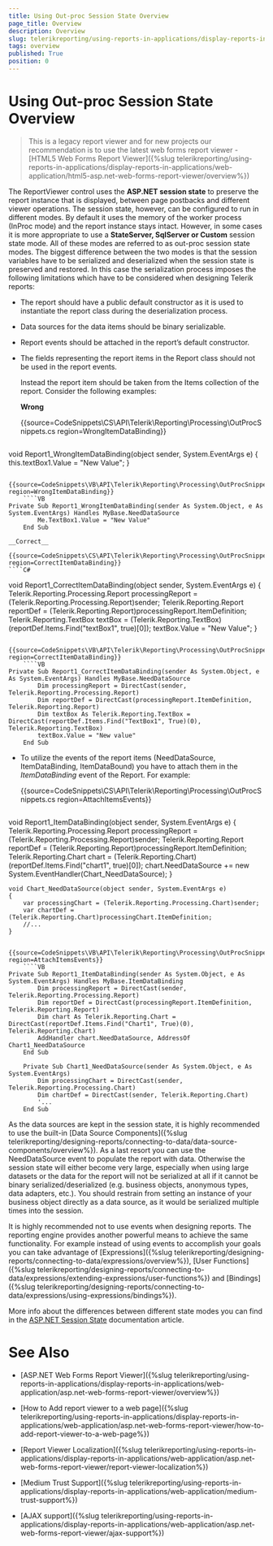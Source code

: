 ```yaml
---
title: Using Out-proc Session State Overview
page_title: Overview 
description: Overview
slug: telerikreporting/using-reports-in-applications/display-reports-in-applications/web-application/asp.net-web-forms-report-viewer/using-out-proc-session-state/overview
tags: overview
published: True
position: 0
---
```


# Using Out-proc Session State Overview

> This is a legacy report viewer and for new projects our recommendation is to use the latest web forms report viewer - [HTML5 Web Forms Report Viewer]({%slug telerikreporting/using-reports-in-applications/display-reports-in-applications/web-application/html5-asp.net-web-forms-report-viewer/overview%})

The ReportViewer control uses the __ASP.NET session state__ to preserve the report instance that is displayed, between page postbacks and different viewer operations. The session state, however, can be configured to run in different modes. By default it uses the memory of the worker process (InProc mode) and the report instance stays intact. However, in some cases it is more appropriate to use a __StateServer, SqlServer or Custom__ session state mode. All of these modes are referred to as out-proc session state modes. The biggest difference between the two modes is that the session variables have to be serialized and deserialized when the session state is preserved and restored. In this case the serialization process imposes the following limitations which have to be considered when designing Telerik reports: 

* The report should have a public default constructor as it is used to instantiate the report class during the deserialization process.

* Data sources for the data items should be binary serializable.

* Report events should be attached in the report’s default constructor.

* The fields representing the report items in the Report class should not be used in the report events. 
  
	Instead the report item should be taken from the Items collection of the report. Consider the following examples: 
  
	__Wrong__ 

	{{source=CodeSnippets\CS\API\Telerik\Reporting\Processing\OutProcSnippets.cs region=WrongItemDataBinding}}
	````C#
void Report1_WrongItemDataBinding(object sender, System.EventArgs e)
	{
		this.textBox1.Value = "New Value";
	}
````
	{{source=CodeSnippets\VB\API\Telerik\Reporting\Processing\OutProcSnippets.vb region=WrongItemDataBinding}}
	````VB
Private Sub Report1_WrongItemDataBinding(sender As System.Object, e As System.EventArgs) Handles MyBase.NeedDataSource
		Me.TextBox1.Value = "New Value"
	End Sub
````

	__Correct__ 

	{{source=CodeSnippets\CS\API\Telerik\Reporting\Processing\OutProcSnippets.cs region=CorrectItemDataBinding}}
	````C#
void Report1_CorrectItemDataBinding(object sender, System.EventArgs e)
	{
		Telerik.Reporting.Processing.Report processingReport = (Telerik.Reporting.Processing.Report)sender;
		Telerik.Reporting.Report reportDef = (Telerik.Reporting.Report)processingReport.ItemDefinition;
		Telerik.Reporting.TextBox textBox = (Telerik.Reporting.TextBox)(reportDef.Items.Find("textBox1", true)[0]);
		textBox.Value = "New Value";
	}
````
	{{source=CodeSnippets\VB\API\Telerik\Reporting\Processing\OutProcSnippets.vb region=CorrectItemDataBinding}}
	````VB
Private Sub Report1_CorrectItemDataBinding(sender As System.Object, e As System.EventArgs) Handles MyBase.NeedDataSource
		Dim processingReport = DirectCast(sender, Telerik.Reporting.Processing.Report)
		Dim reportDef = DirectCast(processingReport.ItemDefinition, Telerik.Reporting.Report)
		Dim textBox As Telerik.Reporting.TextBox = DirectCast(reportDef.Items.Find("TextBox1", True)(0), Telerik.Reporting.TextBox)
		textBox.Value = "New value"
	End Sub
````

* To utilize the events of the report items (NeedDataSource, ItemDataBinding, ItemDataBound) you have to attach them in the _ItemDataBinding_ event of the Report. For example:

	{{source=CodeSnippets\CS\API\Telerik\Reporting\Processing\OutProcSnippets.cs region=AttachItemsEvents}}
	````C#
void Report1_ItemDataBinding(object sender, System.EventArgs e)
	{
		Telerik.Reporting.Processing.Report processingReport = (Telerik.Reporting.Processing.Report)sender;
		Telerik.Reporting.Report reportDef = (Telerik.Reporting.Report)processingReport.ItemDefinition;
		Telerik.Reporting.Chart chart = (Telerik.Reporting.Chart)(reportDef.Items.Find("chart1", true)[0]);
		chart.NeedDataSource += new System.EventHandler(Chart_NeedDataSource);
	}

	void Chart_NeedDataSource(object sender, System.EventArgs e)
	{
		var processingChart = (Telerik.Reporting.Processing.Chart)sender;
		var chartDef = (Telerik.Reporting.Chart)processingChart.ItemDefinition;
		//...
	}
````
	{{source=CodeSnippets\VB\API\Telerik\Reporting\Processing\OutProcSnippets.vb region=AttachItemsEvents}}
	````VB
Private Sub Report1_ItemDataBinding(sender As System.Object, e As System.EventArgs) Handles MyBase.ItemDataBinding
		Dim processingReport = DirectCast(sender, Telerik.Reporting.Processing.Report)
		Dim reportDef = DirectCast(processingReport.ItemDefinition, Telerik.Reporting.Report)
		Dim chart As Telerik.Reporting.Chart = DirectCast(reportDef.Items.Find("Chart1", True)(0), Telerik.Reporting.Chart)
		AddHandler chart.NeedDataSource, AddressOf Chart1_NeedDataSource
	End Sub

	Private Sub Chart1_NeedDataSource(sender As System.Object, e As System.EventArgs)
		Dim processingChart = DirectCast(sender, Telerik.Reporting.Processing.Chart)
		Dim chartDef = DirectCast(sender, Telerik.Reporting.Chart)
		'...
	End Sub
````


As the data sources are kept in the session state, it is highly recommended to use the built-in [Data Source Components]({%slug telerikreporting/designing-reports/connecting-to-data/data-source-components/overview%}). As a last resort you can use the NeedDataSource event to populate the report with data. Otherwise the session state will either become very large, especially when using large datasets or the data for the report will not be serialized at all if it cannot be binary serialized/deserialized (e.g. business objects, anonymous types, data adapters, etc.). You should restrain from setting an instance of your business object directly as a data source, as it would be serialized multiple times into the session. 

It is highly recommended not to use events when designing reports. The reporting engine provides another powerful means to achieve the same functionality. For example instead of using events to accomplish your goals you can take advantage of [Expressions]({%slug telerikreporting/designing-reports/connecting-to-data/expressions/overview%}), [User Functions]({%slug telerikreporting/designing-reports/connecting-to-data/expressions/extending-expressions/user-functions%}) and [Bindings]({%slug telerikreporting/designing-reports/connecting-to-data/expressions/using-expressions/bindings%}). 

More info about the differences between different state modes you can find in the [ASP.NET Session State](http://msdn.microsoft.com/en-us/library/ms972429.aspx) documentation article. 

# See Also

* [ASP.NET Web Forms Report Viewer]({%slug telerikreporting/using-reports-in-applications/display-reports-in-applications/web-application/asp.net-web-forms-report-viewer/overview%})

* [How to Add report viewer to a web page]({%slug telerikreporting/using-reports-in-applications/display-reports-in-applications/web-application/asp.net-web-forms-report-viewer/how-to-add-report-viewer-to-a-web-page%})

* [Report Viewer Localization]({%slug telerikreporting/using-reports-in-applications/display-reports-in-applications/web-application/asp.net-web-forms-report-viewer/report-viewer-localization%})

* [Medium Trust Support]({%slug telerikreporting/using-reports-in-applications/display-reports-in-applications/web-application/medium-trust-support%})

* [AJAX support]({%slug telerikreporting/using-reports-in-applications/display-reports-in-applications/web-application/asp.net-web-forms-report-viewer/ajax-support%})
